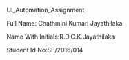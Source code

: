 UI_Automation_Assignment

Full Name: Chathmini Kumari Jayathilaka

Name With Initials:R.D.C.K.Jayathilaka

Student Id No:SE/2016/014

